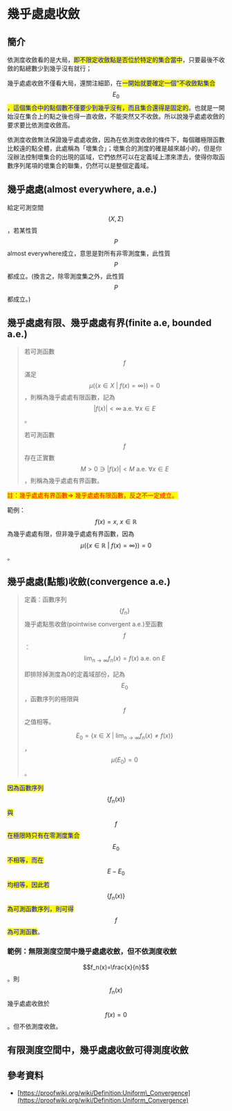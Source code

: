 # 幾乎處處收斂

## 簡介

依測度收斂看的是大局，<mark style="color:blue;">即不限定收斂點是否位於特定的集合當中</mark>，只要最後不收斂的點總數少到幾乎沒有就行；

幾乎處處收斂不僅看大局，還關注細節，在<mark style="color:blue;">一開始就要確定一個“不收斂點集合</mark>$$E_0$$ <mark style="color:blue;">，這個集合中的點個數不僅要少到幾乎沒有，而且集合還得是固定的</mark>。也就是一開始沒在集合上的點之後也得一直收斂，不能突然又不收斂。所以說幾乎處處收斂的要求要比依測度收斂高。

依測度收斂無法保證幾乎處處收斂，因為在依測度收斂的條件下，每個離極限函數比較遠的點全體，此處稱為「壞集合」；壞集合的測度的確是越來越小的，但是你沒辦法控制壞集合的出現的區域，它們依然可以在定義域上漂來漂去，使得你取函數序列尾項的壞集合的聯集，仍然可以是整個定義域。

## 幾乎處處(almost everywhere, a.e.)

給定可測空間$$(X,\Sigma)$$，若某性質$$P$$ almost everywhere成立，意思是對所有非零測度集，此性質$$P$$都成立。(換言之，除零測度集之外，此性質$$P$$都成立。)

## 幾乎處處有限、幾乎處處有界(finite a.e, bounded a.e.)

> 若可測函數$$f$$滿足$$\mu(\{x \in X ~|~ f(x)=\infty\})=0$$，則稱為幾乎處處有限函數，記為$$|f(x)|<\infty \text{ a.e. }  \forall x \in E$$。
>
> 若可測函數$$f$$存在正實數$$M > 0 \ni |f(x)|<M \text{ a.e. } \forall x \in E$$，則稱為幾乎處處有界函數。

<mark style="color:red;">註：幾乎處處有界函數=> 幾乎處處有限函數，反之不一定成立。</mark>

範例：$$f(x) = x, ~ x \in \mathbb{R}$$為幾乎處處有限，但非幾乎處處有界函數，因為$$\mu(\{x \in \mathbb{R} ~|~ f(x) = \infty\})=0$$。

## 幾乎處處(點態)收斂(convergence a.e.)

> 定義：函數序列$$\{f_n\}$$幾乎處點態收斂(pointwise convergent a.e.)至函數$$f$$：$$\displaystyle \lim_{n \rightarrow \infty} f_n(x) = f(x) ~\text{a.e. on } E$$&#x20;
>
> 即排除掉測度為0的定義域部份，記為$$E_0$$，函數序列的極限與$$f$$之值相等。
>
> $$\displaystyle E_0 = \{x \in X ~|~ \lim_{n \rightarrow \infty} f_n(x) \neq f(x)\}$$，$$\displaystyle  \mu(E_0) = 0$$。

<mark style="color:blue;">因為函數序列</mark>$$\{f_n(x)\}$$<mark style="color:blue;">與</mark>$$f$$<mark style="color:blue;">在極限時只有在零測度集合</mark>$$E_0$$<mark style="color:blue;">不相等，而在</mark>$$E-E_0$$<mark style="color:blue;">均相等，因此若</mark>$$\{f_n(x)\}$$<mark style="color:blue;">為可測函數序列，則可得</mark>$$f$$<mark style="color:blue;">為可測函數</mark>。

### 範例：無限測度空間中幾乎處處收斂，但不依測度收斂&#x20;

$$f_n(x)=\frac{x}{n}$$ 。則$$f_n(x)$$幾乎處處收斂於$$f(x)=0$$。但不依測度收斂。



## 有限測度空間中，幾乎處處收斂可得測度收斂



## 參考資料

* [https://proofwiki.org/wiki/Definition:Uniform\_Convergence](https://proofwiki.org/wiki/Definition:Uniform_Convergence)

